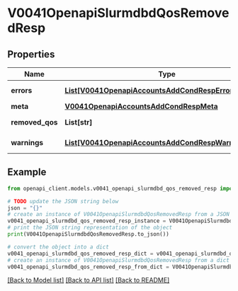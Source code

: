 # V0041OpenapiSlurmdbdQosRemovedResp


## Properties

Name | Type | Description | Notes
------------ | ------------- | ------------- | -------------
**errors** | [**List[V0041OpenapiAccountsAddCondRespErrorsInner]**](V0041OpenapiAccountsAddCondRespErrorsInner.md) | Query errors | [optional] 
**meta** | [**V0041OpenapiAccountsAddCondRespMeta**](V0041OpenapiAccountsAddCondRespMeta.md) |  | [optional] 
**removed_qos** | **List[str]** | removed QOS | 
**warnings** | [**List[V0041OpenapiAccountsAddCondRespWarningsInner]**](V0041OpenapiAccountsAddCondRespWarningsInner.md) | Query warnings | [optional] 

## Example

```python
from openapi_client.models.v0041_openapi_slurmdbd_qos_removed_resp import V0041OpenapiSlurmdbdQosRemovedResp

# TODO update the JSON string below
json = "{}"
# create an instance of V0041OpenapiSlurmdbdQosRemovedResp from a JSON string
v0041_openapi_slurmdbd_qos_removed_resp_instance = V0041OpenapiSlurmdbdQosRemovedResp.from_json(json)
# print the JSON string representation of the object
print(V0041OpenapiSlurmdbdQosRemovedResp.to_json())

# convert the object into a dict
v0041_openapi_slurmdbd_qos_removed_resp_dict = v0041_openapi_slurmdbd_qos_removed_resp_instance.to_dict()
# create an instance of V0041OpenapiSlurmdbdQosRemovedResp from a dict
v0041_openapi_slurmdbd_qos_removed_resp_from_dict = V0041OpenapiSlurmdbdQosRemovedResp.from_dict(v0041_openapi_slurmdbd_qos_removed_resp_dict)
```
[[Back to Model list]](../README.md#documentation-for-models) [[Back to API list]](../README.md#documentation-for-api-endpoints) [[Back to README]](../README.md)


